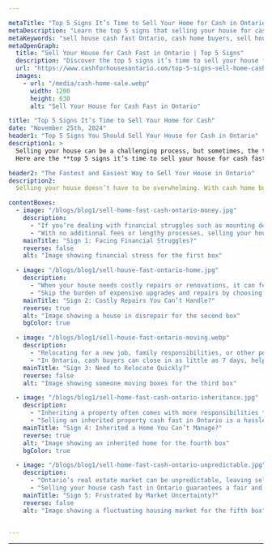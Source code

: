 ```yaml
---

metaTitle: "Top 5 Signs It’s Time to Sell Your Home for Cash in Ontario"
metaDescription: "Learn the top 5 signs that selling your house for cash in Ontario is the fastest and easiest option. Skip the hassle and sell your house cash fast Ontario."
metaKeywords: "sell house cash fast Ontario, cash home buyers, sell house as-is Ontario"
metaOpenGraph:
  title: "Sell Your House for Cash Fast in Ontario | Top 5 Signs"
  description: "Discover the top 5 signs it’s time to sell your house for cash in Ontario. Avoid the hassle of repairs, staging, and waiting—sell your house cash fast and stress-free."
  url: "https://www.cashforhousesontario.com/top-5-signs-sell-home-cash"
  images:
    - url: "/media/cash-home-sale.webp"
      width: 1200
      height: 630
      alt: "Sell Your House for Cash Fast in Ontario"

title: "Top 5 Signs It’s Time to Sell Your Home for Cash"
date: "November 25th, 2024"
header1: "Top 5 Signs You Should Sell Your House for Cash in Ontario"
description1: >
  Selling your house can be a challenging process, but sometimes, the traditional real estate market isn’t the best option. For homeowners looking for speed, convenience, and certainty, selling your house for cash can be the perfect solution. Ontario residents facing financial struggles, tight timelines, or properties in need of extensive repairs are turning to cash buyers for a stress-free alternative. 
  Here are the **top 5 signs it’s time to sell your house for cash fast in Ontario.**

header2: "The Fastest and Easiest Way to Sell Your House in Ontario"
description2: 
  Selling your house doesn’t have to be overwhelming. With cash home buyers, you can avoid the delays, uncertainty, and hassle of the traditional real estate market. If any of the signs below resonate with you, selling your house for cash might be the right choice. You’ll save time, avoid unnecessary expenses, and gain peace of mind knowing your home sale is in good hands.

contentBoxes:
  - image: "/blogs/blog1/sell-home-fast-cash-ontario-money.jpg"
    description: 
      - "If you’re dealing with financial struggles such as mounting debt, foreclosure threats, or an unexpected loss of income, selling your house for cash can be a much-needed lifeline. Cash buyers in Ontario are known for their ability to close quickly, providing you with fast access to funds during critical times."
      - "With no additional fees or lengthy processes, selling your house cash fast in Ontario ensures a stress-free way to regain financial stability without the hassle of traditional real estate transactions."
    mainTitle: "Sign 1: Facing Financial Struggles?"
    reverse: false
    alt: "Image showing financial stress for the first box"

  - image: "/blogs/blog1/sell-house-fast-ontario-home.jpg"
    description: 
      - "When your house needs costly repairs or renovations, it can feel like an uphill battle to make it market-ready. If you don’t have the resources or time to address major issues, selling your home as-is to a cash buyer is the perfect solution."
      - "Skip the burden of expensive upgrades and repairs by choosing to sell your house cash fast in Ontario. Cash buyers specialize in purchasing homes in any condition, saving you time and money while offering a fair price for your property."
    mainTitle: "Sign 2: Costly Repairs You Can’t Handle?"
    reverse: true
    alt: "Image showing a house in disrepair for the second box"
    bgColor: true

  - image: "/blogs/blog1/sell-house-fast-ontario-moving.webp"
    description: 
      - "Relocating for a new job, family responsibilities, or other personal reasons often comes with tight timelines. Selling your home the traditional way can add unnecessary stress and delays to the process. Opting for a fast cash sale allows you to move on quickly without the worry of leaving an unsold property behind."
      - "In Ontario, cash buyers can close in as little as 7 days, helping you sell your house cash fast and focus on starting fresh in your new location without any lingering obligations."
    mainTitle: "Sign 3: Need to Relocate Quickly?"
    reverse: false
    alt: "Image showing someone moving boxes for the third box"

  - image: "/blogs/blog1/sell-home-fast-cash-ontario-inheritance.jpg"
    description: 
      - "Inheriting a property often comes with more responsibilities than expected, from maintenance and repairs to dealing with legal or financial matters. If the inherited home is far from your current residence or feels like a burden, selling it for cash can simplify your life."
      - "Selling an inherited property cash fast in Ontario is a hassle-free solution that allows you to turn the home into liquid assets quickly. Avoid additional expenses and challenges by selling directly to cash buyers who specialize in handling these types of transactions."
    mainTitle: "Sign 4: Inherited a Home You Can’t Manage?"
    reverse: true
    alt: "Image showing an inherited home for the fourth box"
    bgColor: true

  - image: "/blogs/blog1/sell-home-fast-cash-ontario-unpredictable.jpg"
    description: 
      - "Ontario’s real estate market can be unpredictable, leaving sellers waiting months for the perfect buyer, only to face price negotiations or deals falling through at the last minute. This uncertainty can be stressful and time-consuming, especially when you need a quick solution."
      - "Selling your house cash fast in Ontario guarantees a fair and reliable offer, allowing you to bypass the uncertainties of the market. With no need for lengthy showings or buyer negotiations, a cash sale ensures a straightforward, efficient process."
    mainTitle: "Sign 5: Frustrated by Market Uncertainty?"
    reverse: false
    alt: "Image showing a fluctuating housing market for the fifth box"


---
```



---

